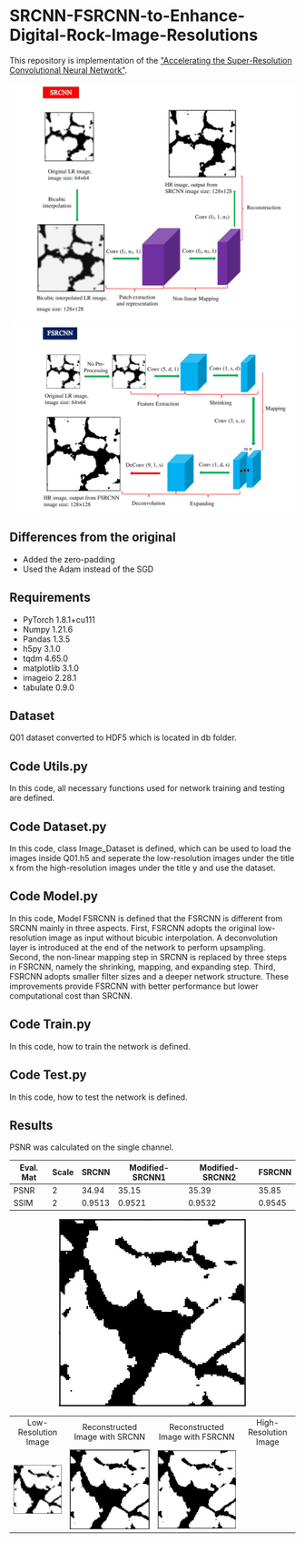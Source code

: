 # SRCNN-FSRCNN-to-Enhance-Digital-Rock-Image-Resolutions

This repository is implementation of the ["Accelerating the Super-Resolution Convolutional Neural Network"](https://arxiv.org/abs/1608.00367).

<center><img src="/SRCNN/thumbnails/SRCNN.jpg"></center>

<center><img src="/FSRCNN/thumbnails/FSRCNN.jpg"></center>


## Differences from the original

- Added the zero-padding
- Used the Adam instead of the SGD

## Requirements

- PyTorch 1.8.1+cu111
- Numpy 1.21.6
- Pandas 1.3.5
- h5py 3.1.0
- tqdm 4.65.0
- matplotlib 3.1.0
- imageio 2.28.1
- tabulate 0.9.0

## Dataset

Q01 dataset converted to HDF5 which is located in db folder.

## Code Utils.py

In this code, all necessary functions used for network training and testing are defined.

## Code Dataset.py

In this code, class Image_Dataset is defined, which can be used to load the images inside Q01.h5 and seperate the low-resolution images under the title x from the high-resolution images under the title y and use the dataset.

## Code Model.py

In this code, Model FSRCNN is defined that the FSRCNN is different from SRCNN mainly in three aspects. 
First, FSRCNN adopts the original low-resolution image as input without bicubic interpolation. A deconvolution layer is introduced at the end of the network to perform upsampling. 
Second, the non-linear mapping step in SRCNN is replaced by three steps in FSRCNN, namely the shrinking, mapping, and expanding step. 
Third, FSRCNN adopts smaller filter sizes and a deeper network structure. 
These improvements provide FSRCNN with better performance but lower computational cost than SRCNN.

## Code Train.py

In this code, how to train the network is defined.

## Code Test.py

In this code, how to test the network is defined.

## Results

PSNR was calculated on the single channel.

| Eval. Mat | Scale | SRCNN | Modified-SRCNN1 | Modified-SRCNN2 | FSRCNN |
|-----------|-------|-------|-----------------|-----------------|--------|
| PSNR | 2 |   34.94   |            35.15            |            35.39            |    35.85     |
| SSIM | 2 |  0.9513  |           0.9521           |           0.9532           |   0.9545    |


<table>
    <tr>
        <td><center>Low-Resolution Image</center></td>
        <td><center>Reconstructed Image with SRCNN</center></td>
        <td><center>Reconstructed Image with FSRCNN</center></td>
        <td><center>High-Resolution Image</center></td>
    </tr>
    <tr>
    	<td>
    		<center><img src="./Images/LR.jpg""></center>
    	</td>
    	<td>
    		<center><img src="./Images/SRCNN.jpg"></center>
    	</td>
    	<td>
    		<center><img src="./Images/FSRCNN.jpg"></center>
        </td>
        </td>
    		<center><img src="./Images/HR.jpg"></center>
    	</td>
    </tr>
</table>
